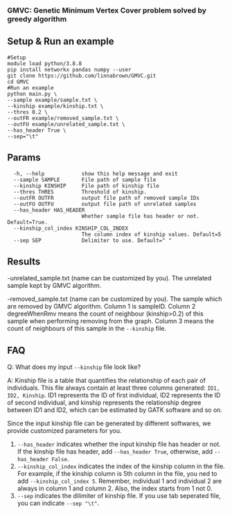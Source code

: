 ### GMVC: Genetic Minimum Vertex Cover problem solved by greedy algorithm



Setup & Run an example
----
    #Setup
    module load python/3.8.8
    pip install networkx pandas numpy --user
    git clone https://github.com/linnabrown/GMVC.git
    cd GMVC
    #Run an example
    python main.py \
    --sample example/sample.txt \
    --kinship example/kinship.txt \
    --thres 0.2 \
    --outFR example/removed_sample.txt \
    --outFU example/unrelated_sample.txt \
    --has_header True \
    --sep="\t"

Params
----

```
  -h, --help            show this help message and exit
  --sample SAMPLE       File path of sample file
  --kinship KINSHIP     File path of kinship file
  --thres THRES         Threshold of kinship.
  --outFR OUTFR         output file path of removed sample IDs
  --outFU OUTFU         output file path of unrelated samples
  --has_header HAS_HEADER
                        Whether sample file has header or not. Default=True.
  --kinship_col_index KINSHIP_COL_INDEX
                        The column index of kinship values. Default=5
  --sep SEP             Delimiter to use. Default=" "
```

Results
---
-unrelated_sample.txt (name can be customized by you). The unrelated sample kept by GMVC algorithm.

-removed_sample.txt (name can be customized by you). The sample which are removed by GMVC algorithm. Column 1 is sampleID. Column 2 degreeWhenRmv means the count of neighbour (kinship>0.2) of this sample when performing removing from the graph. Column 3 means the count of neighbours of this sample in the `--kinship` file.



FAQ
----
Q: What does my input `--kinship` file look like?

A: Kinship file is a table that quantifies the relationship of each pair of individuals. This file always contain at least three columns generated: `ID1, ID2, Kinship`. ID1 represents the ID of first individual, ID2 represents the ID of second individual, and kinship represents the relationship degree between ID1 and ID2, which can be estimated by GATK software and so on.

Since the input kinship file can be generated by different softwares, we provide customized parameters for you. 

1. `--has_header` indicates whether the input kinship file has header or not. If the kinship file has header, add `--has_header True`, otherwise, add `--has_header False`. 
2. `--kinship_col_index` indicates the index of the kinship column in the file. For example, if the kinship column is 5th column in the file, you ned to add `--kinship_col_index 5`. Remember, individual 1 and individual 2 are always in column 1 and column 2. Also, the index starts from 1 not 0.
3. `--sep` indicates the dilimiter of kinship file. If you use tab seperated file, you can indicate `--sep "\t"`.
